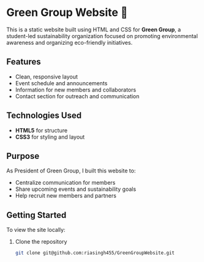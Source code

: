 # Green Group Website 🌿

This is a static website built using HTML and CSS for **Green Group**, a student-led sustainability organization focused on promoting environmental awareness and organizing eco-friendly initiatives.

## Features

- Clean, responsive layout
- Event schedule and announcements
- Information for new members and collaborators
- Contact section for outreach and communication

## Technologies Used

- **HTML5** for structure
- **CSS3** for styling and layout

## Purpose

As President of Green Group, I built this website to:
- Centralize communication for members
- Share upcoming events and sustainability goals
- Help recruit new members and partners

## Getting Started

To view the site locally:

1. Clone the repository  
   ```bash
   git clone git@github.com:riasingh455/GreenGroupWebsite.git
